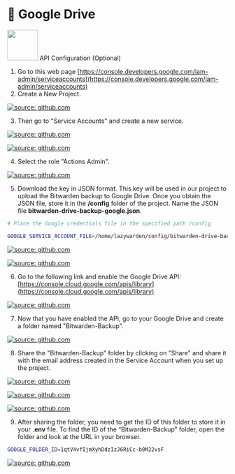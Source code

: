 # 📁 Google Drive
<div style={{ display: 'inline-flex', alignItems: 'center' }}>
  <img src="https://raw.githubusercontent.com/querylab/svg/main/drive3.gif" width="70" style={{ verticalAlign: 'middle', marginRight: '10px' }} /> 
  <span style={{ fontWeight: 'bold', color: '#FFFFF' }}>API Configuration (Optional)</span>
</div>

1. Go to this web page [https://console.developers.google.com/iam-admin/serviceaccounts](https://console.developers.google.com/iam-admin/serviceaccounts)
2. Create a New Project.

<a href="https://raw.githubusercontent.com/querylab/svg/refs/heads/main/gdrive_1.png"><img src="https://raw.githubusercontent.com/querylab/svg/refs/heads/main/gdrive_1.png" title="source: github.com" /></a>


3.  Then go to "Service Accounts" and create a new service.

<a href="https://raw.githubusercontent.com/querylab/svg/refs/heads/main/gdrive_2.png"><img src="https://raw.githubusercontent.com/querylab/svg/refs/heads/main/gdrive_2.png" title="source: github.com" /></a>

<a href="https://raw.githubusercontent.com/querylab/svg/refs/heads/main/gdrive_3.png"><img src="https://raw.githubusercontent.com/querylab/svg/refs/heads/main/gdrive_3.png" title="source: github.com" /></a>


4.  Select the role "Actions Admin".

<a href="https://raw.githubusercontent.com/querylab/svg/refs/heads/main/gdrive_4.png"><img src="https://raw.githubusercontent.com/querylab/svg/refs/heads/main/gdrive_4.png" title="source: github.com" /></a>


5.  Download the key in JSON format. This key will be used in our project to upload the Bitwarden backup to Google Drive. Once you obtain the JSON file, store it in the **/config** folder of the project. Name the JSON file **bitwarden-drive-backup-google.json**.

``` BASH
# Place the Google credentials file in the specified path /config

GOOGLE_SERVICE_ACCOUNT_FILE=/home/lazywarden/config/bitwarden-drive-backup-google.json

```
<a href="https://raw.githubusercontent.com/querylab/svg/refs/heads/main/gdrive_5.png"><img src="https://raw.githubusercontent.com/querylab/svg/refs/heads/main/gdrive_5.png" title="source: github.com" /></a>


<a href="https://raw.githubusercontent.com/querylab/svg/refs/heads/main/gdrive_6.png"><img src="https://raw.githubusercontent.com/querylab/svg/refs/heads/main/gdrive_6.png" title="source: github.com" /></a>



6. Go to the following link and enable the Google Drive API:[https://console.cloud.google.com/apis/library](https://console.cloud.google.com/apis/library)

<a href="https://raw.githubusercontent.com/querylab/svg/refs/heads/main/gdrive_7.png"><img src="https://raw.githubusercontent.com/querylab/svg/refs/heads/main/gdrive_7.png" title="source: github.com" /></a>

7. Now that you have enabled the API, go to your Google Drive and create a folder named "Bitwarden-Backup".

<a href="https://raw.githubusercontent.com/querylab/svg/refs/heads/main/gdrive_8.png"><img src="https://raw.githubusercontent.com/querylab/svg/refs/heads/main/gdrive_8.png" title="source: github.com" /></a>

8. Share the "Bitwarden-Backup" folder by clicking on "Share" and share it with the email address created in the Service Account when you set up the project.

<a href="https://raw.githubusercontent.com/querylab/svg/refs/heads/main/gdrive_9.png"><img src="https://raw.githubusercontent.com/querylab/svg/refs/heads/main/gdrive_9.png" title="source: github.com" /></a>

<a href="https://raw.githubusercontent.com/querylab/svg/refs/heads/main/gdrive_10.png"><img src="https://raw.githubusercontent.com/querylab/svg/refs/heads/main/gdrive_10.png" title="source: github.com" /></a>

<a href="https://raw.githubusercontent.com/querylab/svg/refs/heads/main/gdrive_11.png"><img src="https://raw.githubusercontent.com/querylab/svg/refs/heads/main/gdrive_11.png" title="source: github.com" /></a>



9. After sharing the folder, you need to get the ID of this folder to store it in your **.env** file. To find the ID of the “Bitwarden-Backup” folder, open the folder and look at the URL in your browser.

``` BASH
GOOGLE_FOLDER_ID=1qtV4vfIjmXyhDdzIzJ6RiCc-b0M22vsF
```
<a href="https://raw.githubusercontent.com/querylab/svg/refs/heads/main/gdrive_12.png"><img src="https://raw.githubusercontent.com/querylab/svg/refs/heads/main/gdrive_12.png" title="source: github.com" /></a>